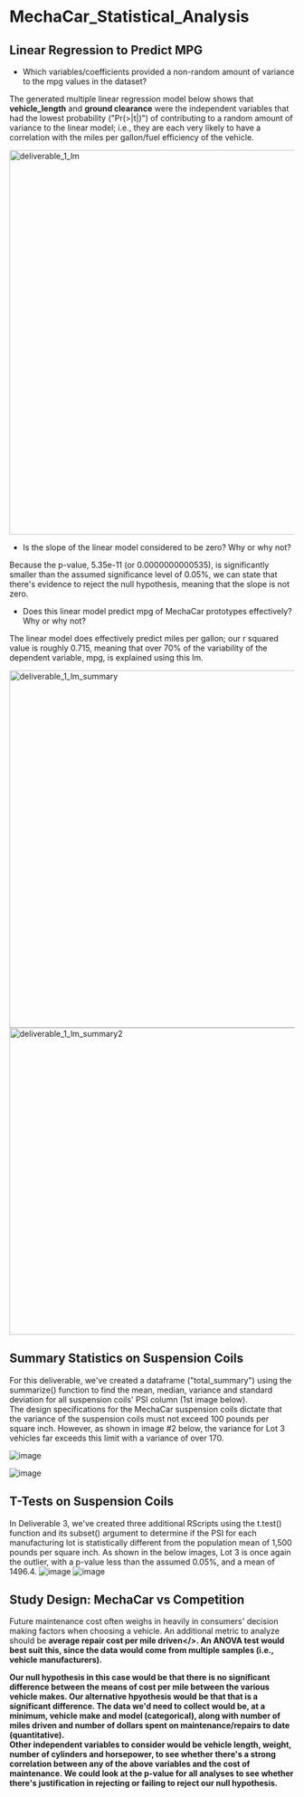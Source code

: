# MechaCar_Statistical_Analysis
## Linear Regression to Predict MPG
- Which variables/coefficients provided a non-random amount of variance to the mpg values in the dataset?

The generated multiple linear regression model below shows that <b>vehicle_length</b> and <b>ground clearance</b> were the independent variables that had the lowest probability ("Pr(>|t|)") of contributing to a random amount of variance to the linear model; i.e., they are each very likely to have a correlation with the miles per gallon/fuel efficiency of the vehicle.

<img width="680" alt="deliverable_1_lm" src="https://user-images.githubusercontent.com/106359572/193420535-e8da83c4-0208-4ba7-96d9-cd2b6323b103.PNG">

- Is the slope of the linear model considered to be zero? Why or why not?

Because the p-value, 5.35e-11 (or 0.0000000000535), is significantly smaller than the assumed significance level of 0.05%, we can state that there's evidence to reject the null hypothesis, meaning that the slope is not zero.

- Does this linear model predict mpg of MechaCar prototypes effectively? Why or why not?

The linear model does effectively predict miles per gallon; our r squared value is roughly 0.715, meaning that over 70% of the variability of the dependent variable, mpg, is explained using this lm.

<img width="632" alt="deliverable_1_lm_summary" src="https://user-images.githubusercontent.com/106359572/193420504-678b5e48-91dc-4f20-a437-cdb029f2ea5d.PNG">
<img width="543" alt="deliverable_1_lm_summary2" src="https://user-images.githubusercontent.com/106359572/193420512-b6fff082-23e5-44b8-9a1c-105ee7792e10.PNG">

## Summary Statistics on Suspension Coils

For this deliverable, we've created a dataframe ("total_summary") using the summarize() function to find the mean, median, variance and standard deviation for all suspension coils' PSI column (1st image below).  
The design specifications for the MechaCar suspension coils dictate that the variance of the suspension coils must not exceed 100 pounds per square inch.  However, as shown in image #2 below, the variance for Lot 3 vehicles far exceeds this limit with a variance of over 170.

![image](https://user-images.githubusercontent.com/106359572/193423299-bbf7ec7f-7593-4a78-b4e6-85bda8e1172b.png)

![image](https://user-images.githubusercontent.com/106359572/193423550-2f4d5df2-ff5b-4726-9aad-f008ac090939.png)


## T-Tests on Suspension Coils
In Deliverable 3, we've created three additional RScripts using the t.test() function and its subset() argument to determine if the PSI for each manufacturing lot is statistically different from the population mean of 1,500 pounds per square inch. 
As shown in the below images, Lot 3 is once again the outlier, with a p-value less than the assumed 0.05%, and a mean of 1496.4.
![image](https://user-images.githubusercontent.com/106359572/193423801-9bdf9e8d-a252-4401-82de-a6bfeb2b41d3.png)
![image](https://user-images.githubusercontent.com/106359572/193423903-1b155b1d-b5d6-4260-b76f-c3f80bba6632.png)


## Study Design: MechaCar vs Competition
Future maintenance cost often weighs in heavily in consumers' decision making factors when choosing a vehicle.
An additional metric to analyze should be <b>average repair cost per mile driven</>.  An ANOVA test would best suit this, since the data would come from multiple samples (i.e., vehicle manufacturers).

Our null hypothesis in this case would be that there is no significant difference between the means of cost per mile between the various vehicle makes.  Our alternative hpyothesis would be that that is a significant difference.  The data we'd need to collect would be, at a minimum, vehicle make and model (categorical), along with number of miles driven and number of dollars spent on maintenance/repairs to date (quantitative).  
Other independent variables to consider would be vehicle length, weight, number of cylinders and horsepower, to see whether there's a strong correlation between any of the above variables and the cost of maintenance.  We could look at the p-value for all analyses to see whether there's justification in rejecting or failing to reject our null hypothesis.

